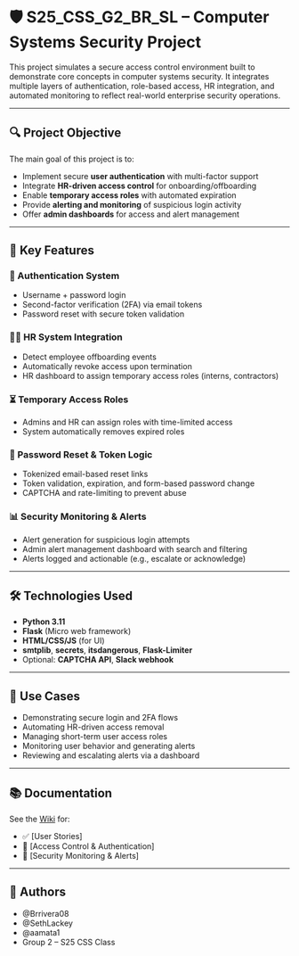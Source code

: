 # 🛡️ S25_CSS_G2_BR_SL – Computer Systems Security Project

This project simulates a secure access control environment built to demonstrate core concepts in computer systems security. It integrates multiple layers of authentication, role-based access, HR integration, and automated monitoring to reflect real-world enterprise security operations.

---

## 🔍 Project Objective

The main goal of this project is to:

- Implement secure **user authentication** with multi-factor support
- Integrate **HR-driven access control** for onboarding/offboarding
- Enable **temporary access roles** with automated expiration
- Provide **alerting and monitoring** of suspicious login activity
- Offer **admin dashboards** for access and alert management

---

## 🚀 Key Features

### 🔐 Authentication System
- Username + password login
- Second-factor verification (2FA) via email tokens
- Password reset with secure token validation

### 🧑‍💼 HR System Integration
- Detect employee offboarding events
- Automatically revoke access upon termination
- HR dashboard to assign temporary access roles (interns, contractors)

### ⏳ Temporary Access Roles
- Admins and HR can assign roles with time-limited access
- System automatically removes expired roles

### 📨 Password Reset & Token Logic
- Tokenized email-based reset links
- Token validation, expiration, and form-based password change
- CAPTCHA and rate-limiting to prevent abuse

### 📊 Security Monitoring & Alerts
- Alert generation for suspicious login attempts
- Admin alert management dashboard with search and filtering
- Alerts logged and actionable (e.g., escalate or acknowledge)

---


## 🛠️ Technologies Used

- **Python 3.11**
- **Flask** (Micro web framework)
- **HTML/CSS/JS** (for UI)
- **smtplib**, **secrets**, **itsdangerous**, **Flask-Limiter**
- Optional: **CAPTCHA API**, **Slack webhook**

---

## 📖 Use Cases

- Demonstrating secure login and 2FA flows  
- Automating HR-driven access removal  
- Managing short-term user access roles  
- Monitoring user behavior and generating alerts  
- Reviewing and escalating alerts via a dashboard

---

## 📚 Documentation

See the [Wiki](https://github.com/Brrivera08/S25_CSS_G2_BR_SL/wiki) for:

- ✅ [User Stories]
- 🔐 [Access Control & Authentication]
- 🚨 [Security Monitoring & Alerts]

---

## 👥 Authors

- @Brrivera08  
- @SethLackey  
- @aamata1  
- Group 2 – S25 CSS Class




